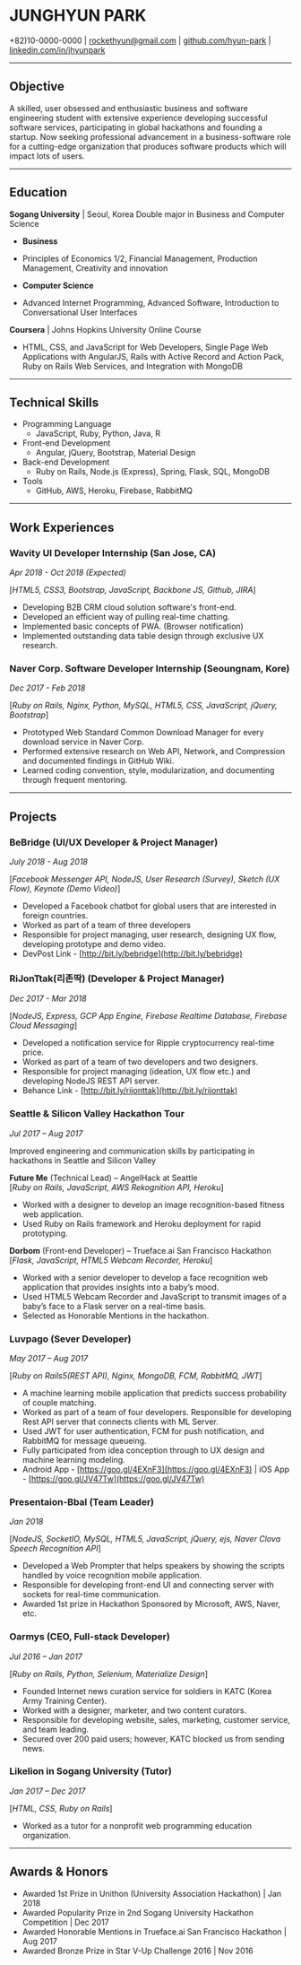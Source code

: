 # JUNGHYUN PARK

+82)10-0000-0000 | rockethyun@gmail.com | [github.com/hyun-park](https://github.com/hyun-park) | [linkedin.com/in/jhyunpark](https://www.linkedin.com/in/jhyunpark/?locale=en_US)

---

## Objective

A skilled, user obsessed and enthusiastic business and software engineering student with extensive experience developing successful software services, participating in global hackathons and founding a startup. Now seeking professional advancement in a business-software role for a cutting-edge organization that produces software products which will impact lots of users.

---

## Education

**Sogang University** | Seoul, Korea
Double major in Business and Computer Science

*   **Business**

-   Principles of Economics 1/2, Financial Management, Production Management, Creativity and innovation

*   **Computer Science**

-   Advanced Internet Programming, Advanced Software, Introduction to Conversational User Interfaces

**Coursera** | Johns Hopkins University Online Course

*   HTML, CSS, and JavaScript for Web Developers, Single Page Web Applications with AngularJS, Rails with Active Record and Action Pack, Ruby on Rails Web Services, and Integration with MongoDB

---

## Technical Skills

*   Programming Language
    *   JavaScript, Ruby, Python, Java, R
*   Front-end Development
    *   Angular, jQuery, Bootstrap, Material Design
*   Back-end Development
    *   Ruby on Rails, Node.js (Express), Spring, Flask, SQL, MongoDB
*   Tools
    *   GitHub, AWS, Heroku, Firebase, RabbitMQ

---

## Work Experiences

### **Wavity UI Developer Internship** (San Jose, CA)

_Apr 2018 - Oct 2018 (Expected)_

[_HTML5, CSS3, Bootstrap, JavaScript, Backbone JS, Github, JIRA_]

*   Developing B2B CRM cloud solution software's front-end.
*   Developed an efficient way of pulling real-time chatting.
*   Implemented basic concepts of PWA. (Browser notification)
*   Implemented outstanding data table design through exclusive UX research.

### **Naver Corp. Software Developer Internship** (Seoungnam, Kore)

_Dec 2017 - Feb 2018_

[_Ruby on Rails, Nginx, Python, MySQL, HTML5, CSS, JavaScript, jQuery, Bootstrap_]

*   Prototyped Web Standard Common Download Manager for every download service in Naver Corp.
*   Performed extensive research on Web API, Network, and Compression and documented findings in GitHub Wiki.
*   Learned coding convention, style, modularization, and documenting through frequent mentoring.

---

## Projects

### **BeBridge** (UI/UX Developer & Project Manager)

_July 2018 - Aug 2018_

[_Facebook Messenger API, NodeJS, User Research (Survey), Sketch (UX Flow), Keynote (Demo Video)_]

*   Developed a Facebook chatbot for global users that are interested in foreign countries.
*   Worked as part of a team of three developers
*   Responsible for project managing, user research, designing UX flow, developing prototype and demo video.
*   DevPost Link - [http://bit.ly/bebridge](http://bit.ly/bebridge)

### **RiJonTtak(리존딱)** (Developer & Project Manager)

_Dec 2017 - Mar 2018_

[_NodeJS, Express, GCP App Engine, Firebase Realtime Database, Firebase Cloud Messaging_]

*   Developed a notification service for Ripple cryptocurrency real-time price.
*   Worked as part of a team of two developers and two designers.
*   Responsible for project managing (ideation, UX flow etc.) and developing NodeJS REST API server.
*   Behance Link - [http://bit.ly/rijonttak](http://bit.ly/rijonttak)

### **Seattle & Silicon Valley Hackathon Tour**

_Jul 2017 – Aug 2017_

Improved engineering and communication skills by participating in hackathons in Seattle and Silicon Valley

**Future Me** (Technical Lead) – AngelHack at Seattle  
[_Ruby on Rails, JavaScript, AWS Rekognition API, Heroku_]

*   Worked with a designer to develop an image recognition-based fitness web application.
*   Used Ruby on Rails framework and Heroku deployment for rapid prototyping.

**Dorbom** (Front-end Developer) – Trueface.ai San Francisco Hackathon  
[_Flask, JavaScript, HTML5 Webcam Recorder, Heroku_]

*   Worked with a senior developer to develop a face recognition web application that provides insights into a baby’s mood.
*   Used HTML5 Webcam Recorder and JavaScript to transmit images of a baby’s face to a Flask server on a real-time basis.
*   Selected as Honorable Mentions in the hackathon.

### **Luvpago** (Sever Developer)

_May 2017 – Aug 2017_

[_Ruby on Rails5(REST API), Nginx, MongoDB, FCM, RabbitMQ, JWT_]

*   A machine learning mobile application that predicts success probability of couple matching.
*   Worked as part of a team of four developers. Responsible for developing Rest API server that connects clients with ML Server.
*   Used JWT for user authentication, FCM for push notification, and RabbitMQ for message queueing.
*   Fully participated from idea conception through to UX design and machine learning modeling.
*   Android App - [https://goo.gl/4EXnF3](https://goo.gl/4EXnF3) | iOS App - [https://goo.gl/JV47Tw](https://goo.gl/JV47Tw)

### **Presentaion-Bbal** (Team Leader)

_Jan 2018_

[_NodeJS, SocketIO, MySQL, HTML5, JavaScript, jQuery, ejs, Naver Clova Speech Recognition API_]

*   Developed a Web Prompter that helps speakers by showing the scripts handled by voice recognition mobile application.
*   Responsible for developing front-end UI and connecting server with sockets for real-time communication.
*   Awarded 1st prize in Hackathon Sponsored by Microsoft, AWS, Naver, etc.

### **Oarmys** (CEO, Full-stack Developer)

_Jul 2016 – Jan 2017_

[_Ruby on Rails, Python, Selenium, Materialize Design_]

*   Founded Internet news curation service for soldiers in KATC (Korea Army Training Center).
*   Worked with a designer, marketer, and two content curators.
*   Responsible for developing website, sales, marketing, customer service, and team leading.
*   Secured over 200 paid users; however, KATC blocked us from sending news.

### **Likelion in Sogang University** (Tutor)

_Jan 2017 – Dec 2017_

[_HTML, CSS, Ruby on Rails_]

*   Worked as a tutor for a nonprofit web programming education organization.

---

## Awards & Honors

*   Awarded 1st Prize in Unithon (University Association Hackathon) | Jan 2018
*   Awarded Popularity Prize in 2nd Sogang University Hackathon Competition | Dec 2017
*   Awarded Honorable Mentions in Trueface.ai San Francisco Hackathon | Aug 2017
*   Awarded Bronze Prize in Star V-Up Challenge 2016 | Nov 2016
